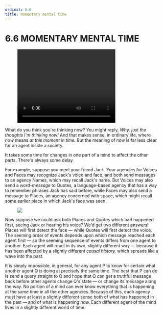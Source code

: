 ```yaml
---
ordinal: 6.6
title: momentary mental time
---
```


# 6.6 MOMENTARY MENTAL TIME 

<figure><video height="240" width="320"> Your browser does not support the video tag. </video></figure>
<p>What do you think you're thinking now? You might reply, <em>Why, just the thoughts I'm thinking now!</em> And that makes sense, in ordinary life, where <em>now</em> means <em>at this moment in time.</em> But the meaning of <em>now</em> is far less clear for an agent inside a society.</p>
<p>It takes some time for changes in one part of a mind to affect the other parts. There's always some delay.</p>
<p>For example, suppose you meet your friend Jack. Your agencies for Voices and Faces may recognize Jack's voice and face, and both send messages to an agency Names, which may recall Jack's name. But Voices may also send a <em>word-message</em> to Quotes, a language-based agency that has a way to remember phrases Jack has said before, while Faces may also send a message to Places, an agency concerned with space, which might recall some earlier place in which Jack's face was seen.</p>
<figure><img src="../images/ch6/6-2.png"/></figure>
<p>Now suppose we could ask both Places and Quotes which had happened first, seeing Jack or hearing his voice? We'd get two different answers! Places will first detect the face &mdash; while Quotes will first detect the voice. The seeming order of events depends upon which message reached each agent first &mdash; so the seeming sequence of events differs from one agent to another. Each agent will react in its own, slightly different way &mdash; because it has been affected by a slightly different <em>causal history,</em> which spreads like a wave into the past.</p>
<p>It is simply impossible, in general, for any agent P to know for certain what another agent Q is doing at precisely the same time. The best that P can do is send a query straight to Q and hope that Q can get a truthful message back before other agents change Q's state &mdash; or change its message along the way. No portion of a mind can ever know everything that is happening at the same time in all the other agencies. Because of this, each agency must have at least a slightly different sense both of what has happened in the past &mdash; and of what is happening <em>now.</em> Each different agent of the mind lives in a slightly different world of time.</p>